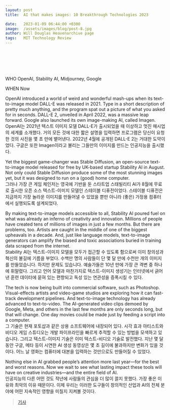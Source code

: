 ```yaml
---
layout: post
title:  AI that makes images: 10 Breakthrough Technologies 2023

date:   2023-01-09 06:44:00 +0300
image:  /assets/images/blog/post-8.jpg
author: Will Douglas Heavenarchive page
tags:   MIT Technology Review
---
```

<br><br><br><br>

WHO
OpenAI, Stability AI, Midjourney, Google

WHEN
Now

OpenAI introduced a world of weird and wonderful mash-ups when its text-to-image model DALL-E was released in 2021. Type in a short description of pretty much anything, and the program spat out a picture of what you asked for in seconds. DALL-E 2, unveiled in April 2022, was a massive leap forward. Google also launched its own image-making AI, called Imagen. 
<br>
OpenAI는 2021년 텍스트 이미지 모델 DALL-E가 출시되었을 때 이상하고 멋진 매시업의 세계를 소개했다. 거의 모든 것에 대한 짧은 설명을 입력하면 프로그램은 당신이 요청한 것의 사진을 몇 초 만에 뱉어낸다. 2022년 4월에 공개된 DALL-E 2는 거대한 도약이었다. 구글은 또한 Imagen이라고 불리는 그들만의 이미지를 만드는 인공지능을 출시했다.

Yet the biggest game-changer was Stable Diffusion, an open-source text-to-image model released for free by UK-based startup Stability AI in August. Not only could Stable Diffusion produce some of the most stunning images yet, but it was designed to run on a (good) home computer.
<br>
그러나 가장 큰 게임 체인저는 영국에 기반을 둔 스타트업 스태빌리티 AI가 8월에 무료로 출시한 오픈 소스 텍스트-이미지 모델인 스테이블 디퓨전이었다. 스테이블 디퓨전은 지금까지 가장 놀라운 이미지를 만들어낼 수 있었을 뿐만 아니라 (좋은) 가정용 컴퓨터에서 실행되도록 설계되었다.

By making text-to-image models accessible to all, Stability AI poured fuel on what was already an inferno of creativity and innovation. Millions of people have created tens of millions of images in just a few months. But there are problems, too. Artists are caught in the middle of one of the biggest upheavals in a decade. And, just like language models, text-to-image generators can amplify the biased and toxic associations buried in training data scraped from the internet.
<br>
Stability AI는 텍스트-이미지 모델을 모두가 접근할 수 있도록 함으로써 이미 창의성과 혁신의 불길에 기름을 부었다. 수백만 명의 사람들이 단 몇 달 만에 수천만 개의 이미지를 만들었습니다. 하지만 문제도 있습니다. 예술가들은 10년 만에 가장 큰 격변 중 하나에 휘말렸다. 그리고 언어 모델과 마찬가지로 텍스트-이미지 생성기는 인터넷에서 긁어낸 훈련 데이터에 묻혀 있는 편향되고 독성 있는 연관성을 증폭시킬 수 있다.

The tech is now being built into commercial software, such as Photoshop. Visual-effects artists and video-game studios are exploring how it can fast-track development pipelines. And text-to-image technology has already advanced to text-to-video. The AI-generated video clips demoed by Google, Meta, and others in the last few months are only seconds long, but that will change. One day movies could be made just by feeding a script into a computer.
<br>
그 기술은 현재 포토샵과 같은 상용 소프트웨어에 내장되어 있다. 시각 효과 아티스트와 비디오 게임 스튜디오는 개발 파이프라인을 빠르게 추적할 수 있는 방법을 모색하고 있습니다. 그리고 텍스트-이미지 기술은 이미 텍스트-비디오 기술로 발전했다. 지난 몇 달 동안 구글, 메타 등이 시연한 AI 생성 동영상은 몇 초 길이에 불과하지만 변화가 있을 것이다. 어느 날 영화는 컴퓨터에 대본을 입력하는 것만으로도 만들어질 수 있었다.

Nothing else in AI grabbed people’s attention more last year—for the best and worst reasons. Now we wait to see what lasting impact these tools will have on creative industries—and the entire field of AI.
<br>
인공지능의 다른 어떤 것도 작년에 사람들의 관심을 더 많이 끌지 못했다. 가장 좋은 이유와 최악의 이유 때문이다. 이제 우리는 이러한 도구들이 창의적인 산업과 AI의 전체 분야에 어떤 지속적인 영향을 미칠지 지켜볼 것이다.

> <a href="https://www.technologyreview.com/2023/01/09/1064864/image-making-ai-10-breakthrough-technologies-2023/">기사</a>

